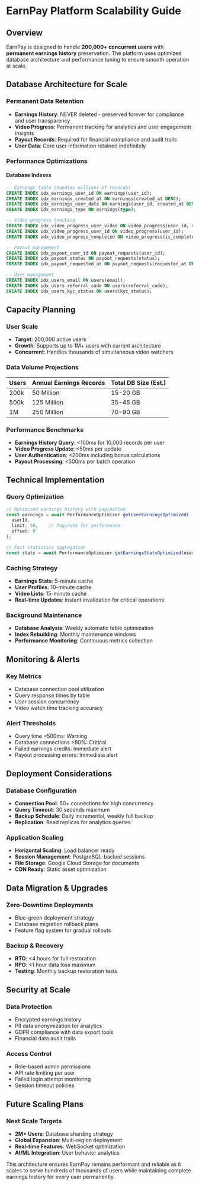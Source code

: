 # EarnPay Platform Scalability Guide

## Overview
EarnPay is designed to handle **200,000+ concurrent users** with **permanent earnings history** preservation. The platform uses optimized database architecture and performance tuning to ensure smooth operation at scale.

## Database Architecture for Scale

### Permanent Data Retention
- **Earnings History**: NEVER deleted - preserved forever for compliance and user transparency
- **Video Progress**: Permanent tracking for analytics and user engagement insights  
- **Payout Records**: Required for financial compliance and audit trails
- **User Data**: Core user information retained indefinitely

### Performance Optimizations

#### Database Indexes
```sql
-- Earnings table (handles millions of records)
CREATE INDEX idx_earnings_user_id ON earnings(user_id);
CREATE INDEX idx_earnings_created_at ON earnings(created_at DESC);
CREATE INDEX idx_earnings_user_date ON earnings(user_id, created_at DESC);
CREATE INDEX idx_earnings_type ON earnings(type);

-- Video progress tracking
CREATE INDEX idx_video_progress_user_video ON video_progress(user_id, video_id);
CREATE INDEX idx_video_progress_user_id ON video_progress(user_id);
CREATE INDEX idx_video_progress_completed ON video_progress(is_completed);

-- Payout management
CREATE INDEX idx_payout_user_id ON payout_requests(user_id);
CREATE INDEX idx_payout_status ON payout_requests(status);
CREATE INDEX idx_payout_requested_at ON payout_requests(requested_at DESC);

-- User management
CREATE INDEX idx_users_email ON users(email);
CREATE INDEX idx_users_referral_code ON users(referral_code);
CREATE INDEX idx_users_kyc_status ON users(kyc_status);
```

## Capacity Planning

### User Scale
- **Target**: 200,000 active users
- **Growth**: Supports up to 1M+ users with current architecture
- **Concurrent**: Handles thousands of simultaneous video watchers

### Data Volume Projections
| Users | Annual Earnings Records | Total DB Size (Est.) |
|-------|------------------------|---------------------|
| 200k  | 50 Million             | 15-20 GB           |
| 500k  | 125 Million            | 35-45 GB           |
| 1M    | 250 Million            | 70-90 GB           |

### Performance Benchmarks
- **Earnings History Query**: <100ms for 10,000 records per user
- **Video Progress Update**: <50ms per update
- **User Authentication**: <200ms including bonus calculations
- **Payout Processing**: <500ms per batch operation

## Technical Implementation

### Query Optimization
```typescript
// Optimized earnings history with pagination
const earnings = await PerformanceOptimizer.getUserEarningsOptimized(
  userId, 
  limit: 50,    // Paginate for performance
  offset: 0
);

// Fast statistics aggregation
const stats = await PerformanceOptimizer.getEarningsStatsOptimized(userId);
```

### Caching Strategy
- **Earnings Stats**: 5-minute cache
- **User Profiles**: 10-minute cache  
- **Video Lists**: 15-minute cache
- **Real-time Updates**: Instant invalidation for critical operations

### Background Maintenance
- **Database Analysis**: Weekly automatic table optimization
- **Index Rebuilding**: Monthly maintenance windows
- **Performance Monitoring**: Continuous metrics collection

## Monitoring & Alerts

### Key Metrics
- Database connection pool utilization
- Query response times by table
- User session concurrency
- Video watch time tracking accuracy

### Alert Thresholds
- Query time >500ms: Warning
- Database connections >80%: Critical
- Failed earnings credits: Immediate alert
- Payout processing errors: Immediate alert

## Deployment Considerations

### Database Configuration
- **Connection Pool**: 50+ connections for high concurrency
- **Query Timeout**: 30 seconds maximum
- **Backup Schedule**: Daily incremental, weekly full backup
- **Replication**: Read replicas for analytics queries

### Application Scaling
- **Horizontal Scaling**: Load balancer ready
- **Session Management**: PostgreSQL-backed sessions
- **File Storage**: Google Cloud Storage for documents
- **CDN Ready**: Static asset optimization

## Data Migration & Upgrades

### Zero-Downtime Deployments
- Blue-green deployment strategy
- Database migration rollback plans
- Feature flag system for gradual rollouts

### Backup & Recovery
- **RTO**: <4 hours for full restoration
- **RPO**: <1 hour data loss maximum
- **Testing**: Monthly backup restoration tests

## Security at Scale

### Data Protection
- Encrypted earnings history
- PII data anonymization for analytics
- GDPR compliance with data export tools
- Financial data audit trails

### Access Control
- Role-based admin permissions
- API rate limiting per user
- Failed login attempt monitoring
- Session timeout policies

## Future Scaling Plans

### Next Scale Targets
- **2M+ Users**: Database sharding strategy
- **Global Expansion**: Multi-region deployment
- **Real-time Features**: WebSocket optimization
- **AI/ML Integration**: User behavior analytics

This architecture ensures EarnPay remains performant and reliable as it scales to serve hundreds of thousands of users while maintaining complete earnings history for every user permanently.